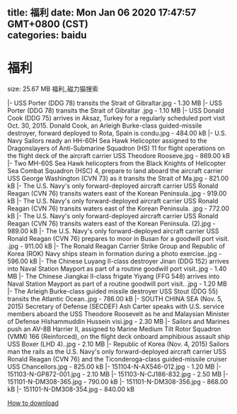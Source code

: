 
title: 福利
date: Mon Jan 06 2020 17:47:57 GMT+0800 (CST)    
categories: baidu
---

# 福利
size: 25.67 MB
 福利_磁力猫搜索
 
|- USS Porter (DDG 78) transits the Strait of Gibraltar.jpg - 1.30 MB
|- USS Porter (DDG 78) transits the Strait of Gibraltar .jpg - 1.10 MB
|- USS Donald Cook (DDG 75) arrives in Aksaz, Turkey for a regularly scheduled port visit Oct. 30, 2015. Donald Cook, an Arleigh Burke-class guided-missile destroyer, forward deployed to Rota, Spain is condu.jpg - 484.00 kB
|- U.S. Navy Sailors ready an HH-60H Sea Hawk Helicopter assigned to the Dragonslayers of Anti-Submarine Squadron (HS) 11 for flight operations on the flight deck of the aircraft carrier USS Theodore Rooseve.jpg - 869.00 kB
|- Two MH-60S Sea Hawk helicopters from the Black Knights of Helicopter Sea Combat Squadron (HSC) 4, prepare to land aboard the aircraft carrier USS George Washington (CVN 73) as it transits the Strait of Ma.jpg - 821.00 kB
|- The U.S. Navy's only forward-deployed aircraft carrier USS Ronald Reagan (CVN 76) transits waters east of the Korean Peninsula..jpg - 919.00 kB
|- The U.S. Navy's only forward-deployed aircraft carrier USS Ronald Reagan (CVN 76) transits waters east of the Korean Peninsula. .jpg - 772.00 kB
|- The U.S. Navy's only forward-deployed aircraft carrier USS Ronald Reagan (CVN 76) transits waters east of the Korean Peninsula. (2).jpg - 989.00 kB
|- The U.S. Navy's only forward-deployed aircraft carrier USS Ronald Reagan (CVN 76) prepares to moor in Busan for a goodwill port visit. .jpg - 911.00 kB
|- The Ronald Reagan Carrier Strike Group and Republic of Korea (ROK) Navy ships steam in formation during a photo exercise..jpg - 596.00 kB
|- The Chinese Luyang II-class destroyer Jinan (DDG 152) arrives into Naval Station Mayport as part of a routine goodwill port visit..jpg - 1.40 MB
|- The Chinese Jiangkai II-class frigate Yiyang (FFG 548) arrives into Naval Station Mayport as part of a routine goodwill port visit. .jpg - 1.20 MB
|- The Arleigh Burke-class guided missile destroyer USS Stout (DDG 55) transits the Atlantic Ocean..jpg - 786.00 kB
|- SOUTH CHINA SEA (Nov. 5, 2015) Secretary of Defense (SECDEF) Ash Carter speaks with U.S. service members aboard the USS Theodore Roosevelt as he and Malaysian Minister of Defense Hishammuddin Hussein visi.jpg - 2.30 MB
|- Sailors and Marines push an AV-8B Harrier II, assigned to Marine Medium Tilt Rotor Squadron (VMM) 166 (Reinforced), on the flight deck onboard amphibious assault ship USS Boxer (LHD 4)..jpg - 2.10 MB
|- Republic of Korea (Nov. 4, 2015) Sailors man the rails as the U.S. Navy's only forward-deployed aircraft carrier USS Ronald Reagan (CVN 76) and the Ticonderoga-class guided-missile cruiser USS Chancellors.jpg - 825.00 kB
|- 151104-N-AX546-012.jpg - 1.20 MB
|- 151103-N-GP872-001.jpg - 2.10 MB
|- 151103-N-CJ186-832.jpg - 2.50 MB
|- 151101-N-DM308-365.jpg - 790.00 kB
|- 151101-N-DM308-356.jpg - 868.00 kB
|- 151101-N-DM308-354.jpg - 840.00 kB

[How to download](https://bpcam.bemobtrk.com/go/2ceec3aa-1ca2-46d6-b9ff-aaa5c184517c?jno=4345)
